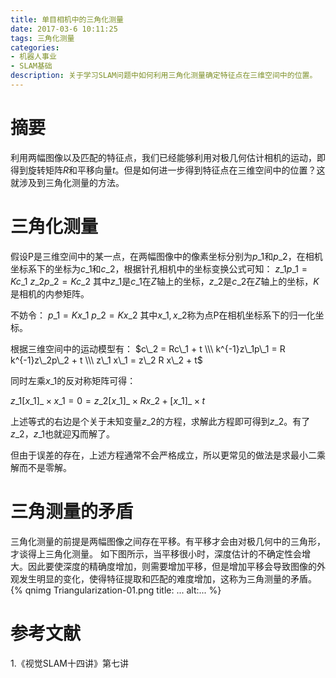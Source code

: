 ```yaml
---
title: 单目相机中的三角化测量
date: 2017-03-6 10:11:25
tags: 三角化测量
categories:
- 机器人事业
- SLAM基础
description: 关于学习SLAM问题中如何利用三角化测量确定特征点在三维空间中的位置。
---
```

<!-- more -->

# 摘要
利用两幅图像以及匹配的特征点，我们已经能够利用对极几何估计相机的运动，即得到旋转矩阵$R$和平移向量$t$。但是如何进一步得到特征点在三维空间中的位置？这就涉及到三角化测量的方法。

# 三角化测量
假设P是三维空间中的某一点，在两幅图像中的像素坐标分别为$p\_1$和$p\_2$，在相机坐标系下的坐标为$c\_{1}$和$c\_{2}$，根据针孔相机中的坐标变换公式可知：
$z\_{1}p\_1=Kc\_{1}$
$z\_{2}p\_2=Kc\_{2}$
其中$z\_{1}$是$c\_{1}$在$Z$轴上的坐标，$z\_{2}$是$c\_{2}$在$Z$轴上的坐标，$K$是相机的内参矩阵。

不妨令：
$p\_1=Kx\_{1}$
$p\_2=Kx\_{2}$
其中$x\_{1},x\_{2}$称为点P在相机坐标系下的归一化坐标。

根据三维空间中的运动模型有：
$c\_2 = Rc\_1 + t \\\
k^{-1}z\_1p\_1 = R k^{-1}z\_2p\_2 + t \\\
z\_1 x\_1 = z\_2 R x\_2 + t$

同时左乘$x\_1$的反对称矩阵可得：

$z\_1 [x\_1]\_{\times} x\_1 = 0 = z\_2 [x\_1]\_{\times}Rx\_2 + [x\_1]\_{\times}t$

上述等式的右边是个关于未知变量$z\_2$的方程，求解此方程即可得到$z\_2$。有了$z\_2$，$z\_1$也就迎刄而解了。

但由于误差的存在，上述方程通常不会严格成立，所以更常见的做法是求最小二乘解而不是零解。

# 三角测量的矛盾
三角化测量的前提是两幅图像之间存在平移。有平移才会由对极几何中的三角形，才谈得上三角化测量。
如下图所示，当平移很小时，深度估计的不确定性会增大。因此要使深度的精确度增加，则需要增加平移，但是增加平移会导致图像的外观发生明显的变化，使得特征提取和匹配的难度增加，这称为三角测量的矛盾。
{% qnimg Triangularization-01.png title: ... alt:... %}
# 参考文献
1.《视觉SLAM十四讲》第七讲


